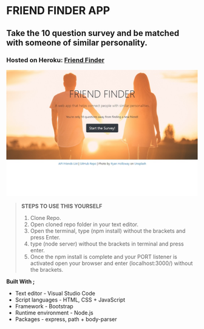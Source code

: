 # FRIEND FINDER APP

## Take the 10 question survey and be matched with someone of similar personality.

### Hosted on Heroku: <a href="https://quiet-journey-38543.herokuapp.com/">Friend Finder</a>

![Friend Finder.jpg](./public/assets/images/friendFinder.jpg "Friend Finder")

> **STEPS TO USE THIS YOURSELF**
>
> 1. Clone Repo.
> 2. Open cloned repo folder in your text editor.
> 3. Open the terminal, type (npm install) without the brackets and press Enter.
> 4. type (node server) without the brackets in terminal and press enter.
> 5. Once the npm install is complete and your PORT listener is activated open your browser and enter (localhost:3000/) without the brackets.

**Built With ;**

- Text editor - Visual Studio Code
- Script languages - HTML, CSS + JavaScript
- Framework - Bootstrap
- Runtime environment - Node.js
- Packages - express, path + body-parser
